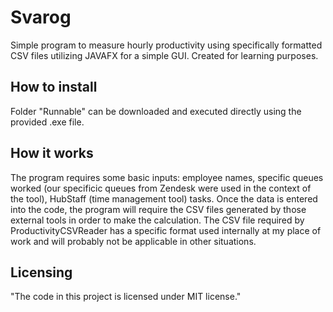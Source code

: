 # Svarog
Simple program to measure hourly productivity using specifically formatted CSV files utilizing JAVAFX for a simple GUI.
Created for learning purposes.

## How to install
Folder "Runnable" can be downloaded and executed directly using the provided .exe file.

## How it works
The program requires some basic inputs: employee names, specific queues worked (our specificic queues from Zendesk were 
used in the context of the tool), HubStaff (time management tool) tasks.
Once the data is entered into the code, the program will require the CSV files generated by those external tools 
in order to make the calculation.
The CSV file required by ProductivityCSVReader has a specific format used internally at my place of work and 
will probably not be applicable in other situations. 

## Licensing
"The code in this project is licensed under MIT license."
